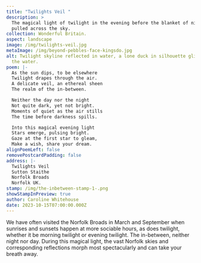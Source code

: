 ```yaml
---
title: "Twilights Veil "
description: >
  The magical light of twilight in the evening before the blanket of night is
  pulled across the sky.
collection: Wonderful Britain.
aspect: landscape
image: /img/twilights-veil.jpg
metaImage: /img/beyond-pebbles-face-kingsdo.jpg
alt: Twilight skyline reflected in water, a lone duck in silhouette glides over
  the water.
poem: |-
  As the sun dips, to be elsewhere
  Twilight drapes through the air.
  A delicate veil, an ethereal sheen
  The realm of the in-between.

  Neither the day nor the night
  Not quite dark, yet not bright.
  Moments of quiet as the air stills
  The time before darkness spills.

  Into this magical evening light
  Stars emerge, pulsing bright.
  Gaze at the first star to gleam,
  Make a wish, share your dream.
alignPoemLeft: false
removePostcardPadding: false
address: |-
  Twilights Veil
  Sutton Staithe
  Norfolk Broads
  Norfolk UK.
stamp: /img/the-inbetween-stamp-1-.png
showStampInPreview: true
author: Caroline Whitehouse
date: 2023-10-15T07:00:00.000Z
---
```

We have often visited the Norfolk Broads in March and September when sunrises and sunsets happen at more sociable hours, as does twilight, whether it be morning twilight or evening twilight. The in-between, neither night nor day. During this magical light, the vast Norfolk skies and corresponding reflections morph most spectacularly and can take your breath away.